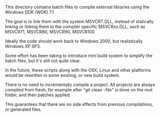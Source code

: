This directory contains batch files to compile external libraries using the Windows DDK (WDK) 7.1

The goal is to link them with the system MSVCRT.DLL, instead of statically linking or linking them to the compiler specific MSVCRxx.DLL, such as MSVCR71, MSVCR80, MSVCR90, MSVCR100

Ideally the code should work back to Windows 2000, but realistically Windows XP SP3.

Some effort has been taking to introduce mini build system to simplify the batch files, but it's still not quite clear.

In the future, these scripts along with the OSX, Linux and other platforms would be rewritten in some existing, or new build system.

There is no need to incrementally compile a project. All projects are always compiled from fresh, for example after "git clean -fdx" is done on the root folder, and then patches applied.

This guarantees that there are no side effects from previous compilations, or generated files.

